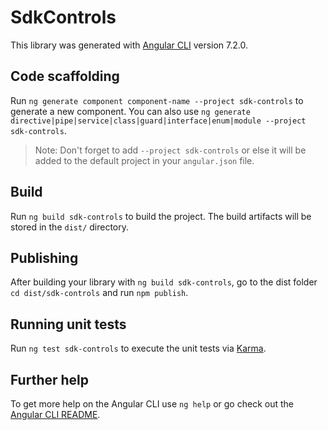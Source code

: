 # SdkControls

This library was generated with [Angular CLI](https://github.com/angular/angular-cli) version 7.2.0.

## Code scaffolding

Run `ng generate component component-name --project sdk-controls` to generate a new component. You can also use `ng generate directive|pipe|service|class|guard|interface|enum|module --project sdk-controls`.
> Note: Don't forget to add `--project sdk-controls` or else it will be added to the default project in your `angular.json` file. 

## Build

Run `ng build sdk-controls` to build the project. The build artifacts will be stored in the `dist/` directory.

## Publishing

After building your library with `ng build sdk-controls`, go to the dist folder `cd dist/sdk-controls` and run `npm publish`.

## Running unit tests

Run `ng test sdk-controls` to execute the unit tests via [Karma](https://karma-runner.github.io).

## Further help

To get more help on the Angular CLI use `ng help` or go check out the [Angular CLI README](https://github.com/angular/angular-cli/blob/master/README.md).
